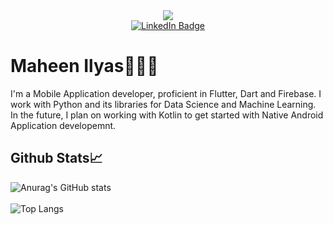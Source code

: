 <div id="header" align="center">
	<img src="https://media1.giphy.com/media/v1.Y2lkPTc5MGI3NjExZWhseTMyZW10N285MHBjZXN0aXkwb2F5Nm53YmY4a3p0cTdsbHpqOSZlcD12MV9pbnRlcm5hbF9naWZfYnlfaWQmY3Q9Zw/RbDKaczqWovIugyJmW/giphy.gif"/>
	<br/>
	<div id="badges">
        <a href="https://www.linkedin.com/in/maheen-ilyas">
          <img
            src="https://img.shields.io/badge/LinkedIn-blue?style=for-the-badge&logo=linkedin&logoColor=white&color=black"
            alt="LinkedIn Badge"
          />
        </a>
      </div>
    </div>
    <div>
      <h1>Maheen Ilyas👩🏽‍💻</h1>
      <p>
        I'm a Mobile Application developer, proficient in Flutter, Dart and Firebase. 
	I work with Python and its libraries for Data Science and Machine Learning. In the future,
	I plan on working with Kotlin to get started with Native Android Application developemnt.
      </p>
	<h2>Github Stats📈</h2>
    </div>


![Anurag's GitHub stats](https://github-readme-stats.vercel.app/api?username=Maheen-Ilyas&show_icons=true&theme=dark&rank_icon=github)
  <br>
  <br>
![Top Langs](https://github-readme-stats.vercel.app/api/top-langs/?username=Maheen-Ilyas&layout=compact&theme=dark)
 
